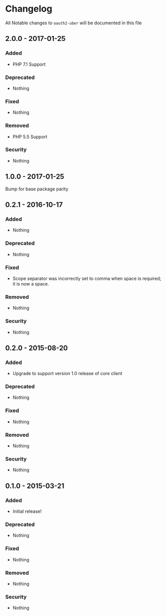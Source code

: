 # Changelog
All Notable changes to `oauth2-uber` will be documented in this file

## 2.0.0 - 2017-01-25

### Added
- PHP 7.1 Support

### Deprecated
- Nothing

### Fixed
- Nothing

### Removed
- PHP 5.5 Support

### Security
- Nothing

## 1.0.0 - 2017-01-25

Bump for base package parity

## 0.2.1 - 2016-10-17

### Added
- Nothing

### Deprecated
- Nothing

### Fixed
- Scope separator was incorrectly set to comma when space is required; it is now a space.

### Removed
- Nothing

### Security
- Nothing


## 0.2.0 - 2015-08-20

### Added
- Upgrade to support version 1.0 release of core client

### Deprecated
- Nothing

### Fixed
- Nothing

### Removed
- Nothing

### Security
- Nothing

## 0.1.0 - 2015-03-21

### Added
- Initial release!

### Deprecated
- Nothing

### Fixed
- Nothing

### Removed
- Nothing

### Security
- Nothing
